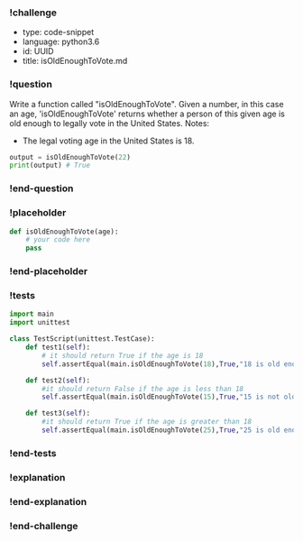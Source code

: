 ### !challenge

* type: code-snippet
* language: python3.6
* id: UUID
* title: isOldEnoughToVote.md

### !question

Write a function called "isOldEnoughToVote".
Given a number, in this case an age, 'isOldEnoughToVote' returns whether a person of this given age is old enough to legally vote in the United States.
Notes:
* The legal voting age in the United States is 18.

```python
output = isOldEnoughToVote(22)
print(output) # True
```

### !end-question

### !placeholder

```python
def isOldEnoughToVote(age):
    # your code here
    pass
```

### !end-placeholder

### !tests
```python
import main
import unittest

class TestScript(unittest.TestCase):
    def test1(self):
        # it should return True if the age is 18
        self.assertEqual(main.isOldEnoughToVote(18),True,"18 is old enough to vote.")

    def test2(self):
        #it should return False if the age is less than 18
        self.assertEqual(main.isOldEnoughToVote(15),True,"15 is not old enough to vote.")

    def test3(self):
        #it should return True if the age is greater than 18
        self.assertEqual(main.isOldEnoughToVote(25),True,"25 is old enough to vote.")
```

### !end-tests

### !explanation

### !end-explanation

### !end-challenge
